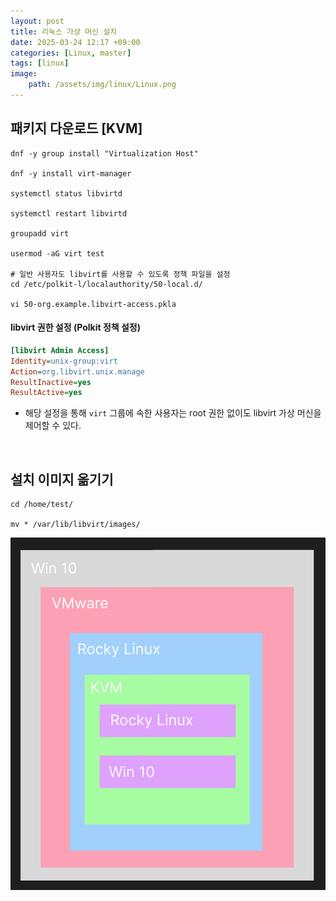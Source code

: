 ```yaml
---
layout: post
title: 리눅스 가상 머신 설치
date: 2025-03-24 12:17 +09:00
categories: [Linux, master]
tags: [linux]
image:
    path: /assets/img/linux/Linux.png
---
```


## 패키지 다운로드 [KVM]

```shell
dnf -y group install "Virtualization Host"

dnf -y install virt-manager

systemctl status libvirtd

systemctl restart libvirtd

groupadd virt

usermod -aG virt test

# 일반 사용자도 libvirt를 사용할 수 있도록 정책 파일을 설정
cd /etc/polkit-l/localauthority/50-local.d/

vi 50-org.example.libvirt-access.pkla
```

#### libvirt 권한 설정 (Polkit 정책 설정)

```ini
[libvirt Admin Access]
Identity=unix-group:virt
Action=org.libvirt.unix.manage
ResultInactive=yes
ResultActive=yes
```

- 해당 설정을 통해 `virt` 그룹에 속한 사용자는 root 권한 없이도 libvirt 가상 머신을 제어할 수 있다.


<br>

## 설치 이미지 옮기기

```shell
cd /home/test/

mv * /var/lib/libvirt/images/
```

![구조](/assets/img/linux/linux41_01.png)
